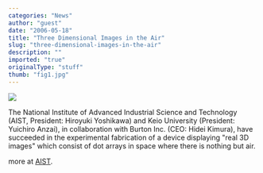 ```yaml
---
categories: "News"
author: "guest"
date: "2006-05-18"
title: "Three Dimensional Images in the Air"
slug: "three-dimensional-images-in-the-air"
description: ""
imported: "true"
originalType: "stuff"
thumb: "fig1.jpg"
---
```



<!--{SPLIT()}-->
![](fig1.jpg)
<!--~~~-->

The National Institute of Advanced Industrial Science and Technology (AIST, President: Hiroyuki Yoshikawa) and Keio University (President: Yuichiro Anzai), in collaboration with Burton Inc. (CEO: Hidei Kimura), have succeeded in the experimental fabrication of a device displaying "real 3D images" which consist of dot arrays in space where there is nothing but air.

more at [AIST](http://www.aist.go.jp/aist_e/latest_research/2006/20060210/20060210.html).
<!--{SPLIT}-->